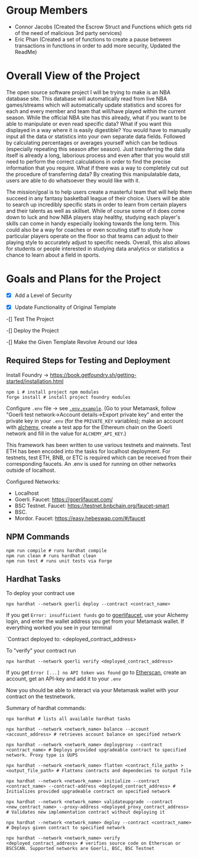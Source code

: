 # Group Members

- Connor Jacobs (Created the Escrow Struct and Functions which gets rid of the need of malicious 3rd party services)
- Eric Phan (Created a set of functions to create a pause between transactions in functions in order to add more security, Updated the ReadMe)

# Overall View of the Project

The open source software project I will be trying to make is an NBA database site. This database will automatically read from live NBA games/streams which will automatically update statistics and scores for each and every member and team that will/have played within the current season. While the official NBA site has this already, what if you want to be able to manipulate or even read specific data? What if you want this displayed in a way where it is easily digestible? You would have to manually input all the data or statistics into your own separate data fields. Followed by calculating percentages or averages yourself which can be tedious (especially repeating this season after season). Just transferring the data itself is already a long, laborious process and even after that you would still need to perform the correct calculations in order to find the precise information that you require. What if there was a way to completely cut out the procedure of transferring data? By creating this manipulatable data, users are able to do whatsoever they would like with it. 

The mission/goal is to help users create a masterful team that will help them succeed in any fantasy basketball league of their choice. Users will be able to search up incredibly specific stats in order to learn from certain players and their talents as well as skillset. While of course some of it does come down to luck and how NBA players stay healthy, studying each player's skills can come in handy especially looking towards the long term. This could also be a way for coaches or even scouting staff to study how particular players operate on the floor so that teams can adjust to their playing style to accurately adjust to specific needs. Overall, this also allows for students or people interested in studying data analytics or statistics a chance to learn about a field in sports.

# Goals and Plans for the Project

-[x] Add a Level of Security

-[x] Update Functionality of Original Template

-[] Test The Project

-[] Deploy the Project

-[] Make the Given Template Revolve Around our Idea

## Required Steps for Testing and Deployment

Install Foundry -> https://book.getfoundry.sh/getting-started/installation.html

```
npm i # install project npm modules
forge install # install project foundry modules
```

Configure `.env` file -> see [`.env.example`](https://github.com/alexhkurz/introduction-to-smart-contracts/blob/main/.env.example). (Go to your Metamask, follow "Goerli test network->Account details->Export private key" and enter the private key in your `.env` (for the `PRIVATE_KEY` variables); make an account with [alchemy](https://www.alchemy.com/), create a test app for the Ethereum chain on the Goerli network and fill in the value for `ALCHEMY_API_KEY`.)

This framework has been written to use various testnets and mainnets. Test ETH has been encoded into the tasks for localhost deployment. For testnets, test ETH, BNB, or ETC is required which can be received from their corresponding faucets. An .env is used for running on other networks outside of localhost.

Configured Networks:

- Localhost
- Goerli. Faucet: https://goerlifaucet.com/
- BSC Testnet. Faucet: https://testnet.bnbchain.org/faucet-smart
- BSC.
- Mordor. Faucet: https://easy.hebeswap.com/#/faucet

## NPM Commands

```
npm run compile # runs hardhat compile
npm run clean # runs hardhat clean
npm run test # runs unit tests via Forge
```

## Hardhat Tasks

To deploy your contract use

```
npx hardhat --network goerli deploy --contract <contract_name> 
```

If you get `Error: insufficient funds` go to [goerlifaucet](https://goerlifaucet.com/), use your Alchemy login, and enter the wallet address you get from your Metamask wallet. If everything worked you see in your terminal

`Contract deployed to: <deployed_contract_address>    

To "verify" your contract run

```
npx hardhat --network goerli verify <deployed_contract_address> 
```

If you get `Error [...] no API token was found` go to [Etherscan](https://etherscan.io/), create an account, get an API-key and add it to your `.env` 

Now you should be able to interact via your Metamask wallet with your contract on the testnetwork.

Summary of hardhat commands:

```
npx hardhat # lists all available hardhat tasks

npx hardhat --network <network_name> balance --account <account_address> # retrieves account balance on specified network

npx hardhat --network <network_name> deployproxy --contract <contract_name> # Deploys provided upgradeable contract to specified network. Proxy type is UUPS

npx hardhat --network <network_name> flatten <contract_file_path> > <output_file_path> # Flattens contracts and dependecies to output file

npx hardhat --network <network_name> initialize --contract <contract_name> --contract-address <deployed_contract_address> # Initializes provided upgradeable contract on specified network

npx hardhat --network <network_name> validateupgrade --contract <new_contract_name> --proxy-address <deployed_proxy_contract_address> # Validates new implementation contract without deploying it

npx hardhat --network <network_name> deploy --contract <contract_name> # Deploys given contract to specified network

npx hardhat --network <network_name> verify <deployed_contract_address> # verifies source code on Etherscan or BSCSCAN. Supported networks are Goerli, BSC, BSC Testnet
```
